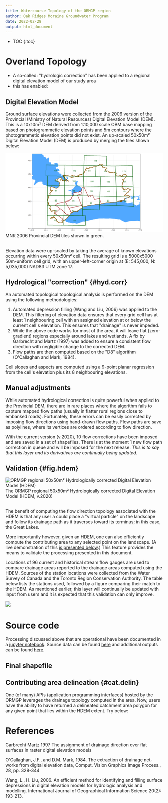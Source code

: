 ```yaml
---
title: Watercourse Topology of the ORMGP region
author: Oak Ridges Moraine Groundwater Program
date: 2022-02-28
output: html_document
---
```


* TOC
{:toc}

# Overland Topology
* A so-called: "hydrologic correction" has been applied to a regional digital elevation model of our study area
* this has enabled:


## Digital Elevation Model
Ground surface elevations were collected from the 2006 version of the Provincial (Ministry of Natural Resources) Digital Elevation Model (DEM). This is a 10x10m² DEM derived from 1:10,000 scale OBM base mapping based on photogrammetic elevation points and 5m contours where the photogrammetic elevation points did not exist. An up-scaled 50x50m² Digital Elevation Model (DEM) is produced by merging the tiles shown below:

![MNR 2006 Provincial DEM tiles shown in green](fig/dem-tiles.png)
MNR 2006 Provincial DEM tiles shown in green.


<!-- ```{r fig.asp=0.50, fig.align="center", fig.width=12, message=FALSE, warning=FALSE, echo=FALSE, fig.cap="MNR 2006 Provincial DEM tiles shown in green."}
library(ggplot2)
library(geojsonio)
library(sf)

spGL <- geojson_read("shp/greatLakes.geojson",  what="sp")
spMNR <- geojson_read("shp/MNR_2006-tiles.geojson",  what="sp")
spORMGP <- geojson_read("shp/ORMGP-region.geojson",  what="sp")
spYPDTH <- geojson_read("shp/YPDTH.geojson",  what="sp")

spMNR_points <- as.data.frame(do.call(rbind, lapply(spMNR@polygons, function(x) x@labpt))) # Convert nested list to data frame by column
names(spMNR_points) <- c('long','lat') 
spMNR_points$num = spMNR$NUMBER

ggplot() +
    geom_polygon(data=spGL, aes(x=long, y=lat, group=group), fill="#51a8ff", color="#51a8ff") +
    geom_polygon(data=spYPDTH, aes(x=long, y=lat, group=group), fill=NA, color="brown", size=1) +
    geom_polygon(data=spORMGP, aes(x=long, y=lat, group=group), fill=NA, color="orange4", size=1) +
    geom_polygon(data=spMNR, aes(x=long, y=lat, group=group), fill=NA, color="darkgreen",size=1) +
    
    geom_text(data=spMNR_points, aes(x=long, y=lat, label=num), color="darkgreen") +
    
    theme_bw() + theme(axis.title = element_blank(), 
                       title = element_blank(), 
                       legend.box.spacing = unit(0, "mm")) +
                       # plot.background=element_rect(fill="red")) +
    #labs(x='longitude',y='latitude', title="MNR 2006 Provincial DEM tiles shown in green.") +
    coord_sf(xlim=c(-81, -77), ylim=c(43, 45.75), expand=FALSE)
``` -->
\
Elevation data were up-scaled by taking the average of known elevations occurring within every 50x50m² cell. The resulting grid is a 5000x5000 50m-uniform cell grid, with an upper-left-corner origin at (E: 545,000, N: 5,035,000) NAD83 UTM zone 17.


## Hydrological "correction" {#hyd.corr}

An automated topological topological analysis is performed on the DEM using the following methodologies:

1. Automated depression filling (Wang and Liu, 2006) was applied to the DEM. This filtering of elevation data ensures that every grid cell has at least 1 neighbouring cell with an assigned elevation at or below the current cell's elevation. This ensures that "drainage" is never impeded.
2. While the above code works for most of the area, it will leave flat (zero-gradient) regions especially around lakes and wetlands. A fix by Garbrecht and Martz (1997) was added to ensure a consistent flow direction with negligible change to the corrected DEM.
3. Flow paths are then computed based on the "D8" algorithm (O'Callaghan and Mark, 1984).

Cell slopes and aspects are computed using a 9-point planar regression from the cell's elevation plus its 8 neighbouring elevations.

## Manual adjustments

While automated hydrological correction is quite powerful when applied to the Provincial DEM, there are in rare places where the algorithm fails to capture mapped flow paths (usually in flatter rural regions close to embanked roads). Fortunately, these errors can be easily corrected by imposing flow directions using hand-drawn flow paths. Flow paths are save as polylines, where its vertices are ordered according to flow direction. 

With the current version (v.2020), 10 flow corrections have been imposed and are saved in a set of shapefiles.  There is at the moment 1 new flow path correction in queue and will be imposed for the next release. *This is to say that this layer and its derivatives are continually being updated.*


## Validation {#fig.hdem}

![ORMGP regional 50x50m² Hydrologically corrected Digital Elevation Model (HDEM)](fig/regional-hdem.png)
The ORMGP regional 50x50m² Hydrologically corrected Digital Elevation Model (HDEM, v.2020)

\
The benefit of computing the flow direction topology associated with the HDEM is that any user a could place a "virtual particle" on the landscape and follow its drainage path as it traverses toward its terminus; in this case, the Great Lakes.

More importantly however, given an HDEM, one can also efficiently compute the contributing area to any selected point on the landscape. (A live demonstration of this [is presented below](#cat.delin).) This feature provides the means to validate the processing presented in this document.

Locations of 96 current and historical stream flow gauges are used to compare drainage areas reported to the drainage areas computed using the HDEM. Sources of the station locations were collected from the Water Survey of Canada and the Toronto Region Conservation Authority. The table below lists the stations used, followed by a figure comparing their match to the HDEM. As mentioned earlier, this layer will continually be updated with input from users and it is expected that this validation can only improve.


![](fig/graphical-comparison.png)
<!-- <br></br>
<center>List of streamflow gauging stations with reported contributing area.
```{r message=FALSE, warning=FALSE, echo=FALSE}
library(knitr)
library(dplyr)
library(kableExtra)
library(rgdal)
library(ggplot2)
options(knitr.kable.NA = '')

df <- read.csv('shp/t2-check.csv') 

sputm <- SpatialPoints(cbind(df$E,df$N), proj4string=CRS("+proj=utm +zone=17 +datum=WGS84")) 
spgeo <- spTransform(sputm, CRS("+proj=longlat +datum=WGS84"))
lnlt <- coordinates(spgeo) # https://stackoverflow.com/questions/30018098/how-to-convert-utm-coordinates-to-lat-and-long-in-r

df %>%
  mutate(DAdb=DAdb/1000/1000,DAcalc=DAcalc/1000/1000,Long=lnlt[,1],Lat=lnlt[,2]) %>%
  select(2,6:9) %>%
  relocate(LOC_NAME,Long,Lat,DAdb,DAcalc) %>%
  mutate(diff=(DAcalc-DAdb)/DAdb*100) %>%
  arrange(LOC_NAME) %>%
  kbl(
    col.names = c("Station ID", "Long", "Lat", "reported (km²)", "computed (km²)", "*difference* (%)"),
    align = c("l","r","r","r","r","r"),
    digits = 1
  ) %>%
  kable_styling(bootstrap_options = c("striped", "hover", "condensed")) %>%
  add_header_above(c(" " = 3, "Contributing Area" = 3), align = "c") %>%
  kableExtra::scroll_box(width = "90%", height = "300px")


df %>% ggplot(aes(DAdb/1000/1000,DAcalc/1000/1000)) +
  geom_point() +
  geom_abline(linetype="dotted") +
  labs(title="\n\nGraphical comparison",x="reported contributing area (km²)",y="computed contributing area (km²)") +
  coord_fixed()
```
</center> -->








# Source code
Processing discussed above that are operational have been documented in a [jupyter notebook](https://github.com/OWRC/subwatershed/blob/main/jupyter/OWRC-SWS.ipynb). Source data can be found [here](https://www.dropbox.com/sh/rkdu5bwn1xhm7mh/AAA1bdaplpZAZIYl0DE1e39Oa?dl=0) and additional outputs can be found [here](https://github.com/OWRC/subwatershed/tree/main/jupyter/output).

## Final shapefile
<!-- [owrc20-50a_SWS10-final.geojson (v.2020)](https://raw.githubusercontent.com/OWRC/subwatershed/main/shp/owrc20-50a_SWS10-final.geojson) -->

## Contributing area delineation {#cat.delin}

One (of many) APIs (application programming interfaces) hosted by the ORMGP leverages the drainage topology computed in the area. Now, users have the ability to have returned a delineated catchment area polygon for any given point that lies within the HDEM extent. Try below:

<!-- ```{r, echo=FALSE, message=FALSE, warning=FALSE, out.height='600px', out.width='100%', fig.cap="ORMGP v.2020 HDEM. Click anywhere (within our jurisdiction) to return its contributing area. *Hint: best to click along a watercourse*"}
knitr::include_app("https://owrc.shinyapps.io/CAdemo/", height = "600px")
``` -->

# References

Garbrecht Martz 1997 The assignment of drainage direction over flat surfaces in raster digital elevation models

O'Callaghan, J.F., and D.M. Mark, 1984. The extraction of drainage net-works from digital elevation data, Comput. Vision Graphics Image Process., 28, pp. 328-344

Wang, L., H. Liu, 2006. An efficient method for identifying and filling surface depressions in digital elevation models for hydrologic analysis and modelling. International Journal of Geographical Information Science 20(2): 193-213.

